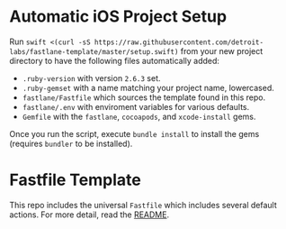 # Automatic iOS Project Setup
Run `swift <(curl -sS https://raw.githubusercontent.com/detroit-labs/fastlane-template/master/setup.swift)` from your new project directory to have the following files automatically added:
 
 - `.ruby-version` with version `2.6.3` set.
 - `.ruby-gemset` with a name matching your project name, lowercased.
 - `fastlane/Fastfile` which sources the template found in this repo.
 - `fastlane/.env` with enviroment variables for various defaults.
 - `Gemfile` with the `fastlane`, `cocoapods`, and `xcode-install` gems.

 Once you run the script, execute `bundle install` to install the gems (requires `bundler` to be installed). 

# Fastfile Template
This repo includes the universal `Fastfile` which includes several default actions. For more detail, read the [README](fastlane/README.md).
